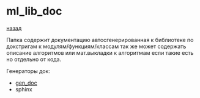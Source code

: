 # ml_lib_doc
[назад](../README.md)

Папка содержит документацию автосгенерированная к библиотеке по докстригам к модулям/функциям/классам так же может содержать описание алгоритмов или мат.выкладки к алгоритмам если такие есть но отдельно от кода.

Генераторы док:
- [gen_doc](https://pypi.org/project/gen-doc/) 
- sphinx 